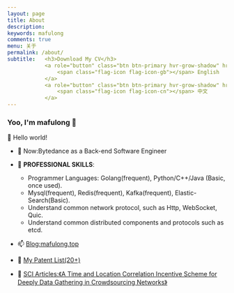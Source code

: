 ```yaml
---
layout: page
title: About
description: 
keywords: mafulong
comments: true
menu: 关于
permalink: /about/
subtitle:   <h3>Download My CV</h3>
            <a role="button" class="btn btn-primary hvr-grow-shadow" href="https://cdn.jsdelivr.net/gh/mafulong/mafulong.github.io@built/assets/files/cv-english.pdf" target="_blanks">
                <span class="flag-icon flag-icon-gb"></span> English
            </a>
            <a role="button" class="btn btn-primary hvr-grow-shadow" href="https://cdn.jsdelivr.net/gh/mafulong/mafulong.github.io@built/assets/files/cv-chinese.pdf" target="_blanks">
                <span class="flag-icon flag-icon-cn"></span> 中文
            </a>
---
```


### Yoo, I'm mafulong 👋

🎊 Hello world!

- 🔭 Now:Bytedance as a Back-end Software Engineer 
- 🌱 **PROFESSIONAL SKILLS**:
  - Programmer Languages: Golang(frequent), Python/C++/Java (Basic, once used).
  - Mysql(frequent), Redis(frequent), Kafka(frequent), Elastic-Search(Basic).
  - Understand common network protocol, such as Http, WebSocket, Quic.
  - Understand common distributed components and protocols such as etcd.

- 📫 [Blog:mafulong.top](https://mafulong.top)
- 📝 [My Patent List(20+)](https://github.com/mafulong/mafulong/blob/main/files/zhuanli.csv)
- 📝 [SCI Articles:《A Time and Location Correlation Incentive Scheme for Deeply Data Gathering in Crowdsourcing Networks》](https://www.hindawi.com/journals/wcmc/2018/8052620/)

